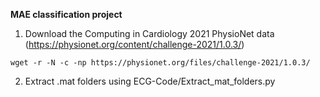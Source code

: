 **MAE classification project**

1. Download the Computing in Cardiology 2021 PhysioNet data (https://physionet.org/content/challenge-2021/1.0.3/)
```
wget -r -N -c -np https://physionet.org/files/challenge-2021/1.0.3/
```
2. Extract .mat folders using ECG-Code/Extract_mat_folders.py
